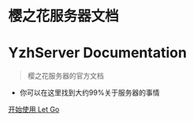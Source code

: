<!-- _coverpage.md -->

# **樱之花服务器文档**
# YzhServer Documentation
> 樱之花服务器的官方文档

- 你可以在这里找到大约99%关于服务器的事情

[开始使用 Let Go](?id=yzhserver-documentation)
